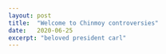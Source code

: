 ```yaml
---
layout: post
title:  "Welcome to Chinmoy controversies"
date:   2020-06-25
excerpt: "beloved president carl"
---
```

